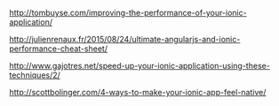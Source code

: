 http://tombuyse.com/improving-the-performance-of-your-ionic-application/

http://julienrenaux.fr/2015/08/24/ultimate-angularjs-and-ionic-performance-cheat-sheet/

http://www.gajotres.net/speed-up-your-ionic-application-using-these-techniques/2/

http://scottbolinger.com/4-ways-to-make-your-ionic-app-feel-native/


